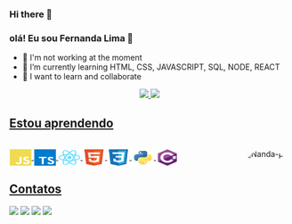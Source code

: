 ### Hi there 👋

### olá! Eu sou Fernanda Lima 👋

- 🔭 I'm not working at the moment
- 🌱 I’m currently learning HTML, CSS, JAVASCRIPT, SQL, NODE, REACT
- 👯 I want to learn and collaborate

<div align="center">
  <a href="https://github.com/fernandagraciellesl">
  <img height="150em" src="https://github-readme-stats.vercel.app/api?username=fernandagraciellesl&show_icons=true&theme=tokyonight&include_all_commits=false&count_private=true"/>
  <img height="150em" src="https://github-readme-stats.vercel.app/api/top-langs/?username=fernandagraciellesl&layout=compact&langs_count=7&theme=tokyonight"/>
</div>
  
  
  
  
  
  ## Estou aprendendo
  
  
<div style="display: inline_block"><br>
  <img align="center" alt="Nanda-Js" height="30" width="40" src="https://raw.githubusercontent.com/devicons/devicon/master/icons/javascript/javascript-plain.svg">
  <img align="center" alt="Nanda-Ts" height="30" width="40" src="https://raw.githubusercontent.com/devicons/devicon/master/icons/typescript/typescript-plain.svg">
  <img align="center" alt="Nanda-React" height="30" width="40" src="https://raw.githubusercontent.com/devicons/devicon/master/icons/react/react-original.svg">
  <img align="center" alt="Nanda-HTML" height="30" width="40" src="https://raw.githubusercontent.com/devicons/devicon/master/icons/html5/html5-original.svg">
  <img align="center" alt="Nanda-CSS" height="30" width="40" src="https://raw.githubusercontent.com/devicons/devicon/master/icons/css3/css3-original.svg">
  <img align="center" alt="Nanda-Python" height="30" width="40" src="https://raw.githubusercontent.com/devicons/devicon/master/icons/python/python-original.svg">
  <img align="center" alt="Nanda-Csharp" height="30" width="40" src="https://raw.githubusercontent.com/devicons/devicon/master/icons/csharp/csharp-original.svg">
  <img align="right" alt="Nanda-pic" height="150" style="border-radius:50px;" src="https://cdn.picrew.me/shareImg/org/202211/407340_FjJU5kcm.png">
</div>
 
  ## Contatos
  
  <div> 
  <a href="https://instagram.com/fernandagraciellesl" target="_blank"><img src="https://img.shields.io/badge/-Instagram-%23E4405F?style=for-the-badge&logo=instagram&logoColor=white" target="_blank"></a>
  <a href = "fernandagraciellesl@gmail.com"><img src="https://img.shields.io/badge/-Gmail-%23333?style=for-the-badge&logo=gmail&logoColor=white" target="_blank"></a>
  <a href="https://www.linkedin.com/in/fernandagraciellesl/" target="_blank"><img src="https://img.shields.io/badge/-LinkedIn-%230077B5?style=for-the-badge&logo=linkedin&logoColor=white" target="_blank"></a> 
     <a href="https://twitter.com/fernandagracisl/" target="_blank"><img src="https://img.shields.io/badge/Twitter-1DA1F2?style=for-the-badge&logo=twitter&logoColor=white"target="_blank"></a> 


 
</div>

